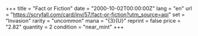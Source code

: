 +++
title = "Fact or Fiction"
date = "2000-10-02T00:00:00Z"
lang = "en"
url = "https://scryfall.com/card/inv/57/fact-or-fiction?utm_source=api"
set = "Invasion"
rarity = "uncommon"
mana = "{3}{U}"
reprint = false
price = "2.82"
quantity = 2
condition = "near_mint"
+++
